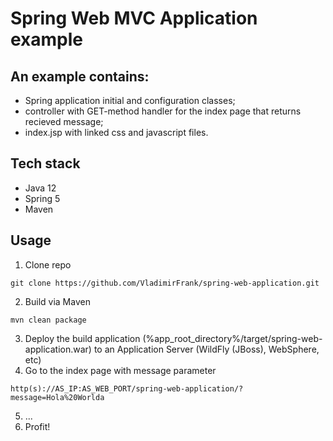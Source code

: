 # Spring Web MVC Application example

## An example contains:
- Spring application initial and configuration classes;
- controller with GET-method handler for the index page that returns recieved message;
- index.jsp with linked css and javascript files.

## Tech stack
- Java 12
- Spring 5
- Maven

## Usage
1. Clone repo
```
git clone https://github.com/VladimirFrank/spring-web-application.git
```
2. Build via Maven
```
mvn clean package
```
3. Deploy the build application (%app_root_directory%/target/spring-web-application.war)
to an Application Server (WildFly (JBoss), WebSphere, etc)
4. Go to the index page with message parameter
```
http(s)://AS_IP:AS_WEB_PORT/spring-web-application/?message=Hola%20Worlda
```
5. ...
6. Profit!
